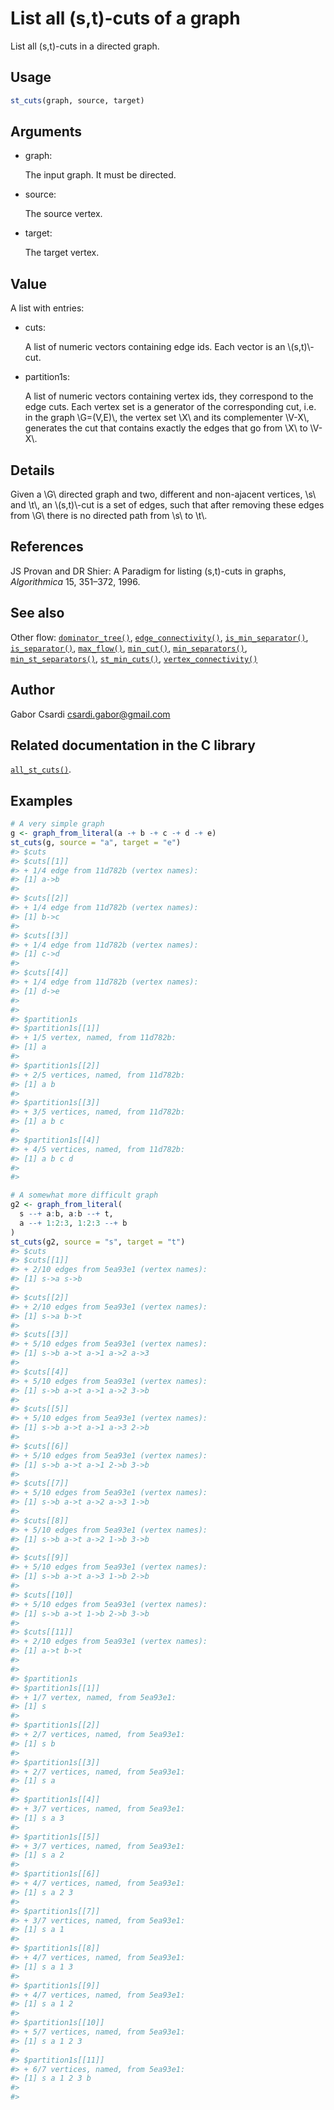 # List all (s,t)-cuts of a graph

List all (s,t)-cuts in a directed graph.

## Usage

``` r
st_cuts(graph, source, target)
```

## Arguments

- graph:

  The input graph. It must be directed.

- source:

  The source vertex.

- target:

  The target vertex.

## Value

A list with entries:

- cuts:

  A list of numeric vectors containing edge ids. Each vector is an
  \\(s,t)\\-cut.

- partition1s:

  A list of numeric vectors containing vertex ids, they correspond to
  the edge cuts. Each vertex set is a generator of the corresponding
  cut, i.e. in the graph \\G=(V,E)\\, the vertex set \\X\\ and its
  complementer \\V-X\\, generates the cut that contains exactly the
  edges that go from \\X\\ to \\V-X\\.

## Details

Given a \\G\\ directed graph and two, different and non-ajacent
vertices, \\s\\ and \\t\\, an \\(s,t)\\-cut is a set of edges, such that
after removing these edges from \\G\\ there is no directed path from
\\s\\ to \\t\\.

## References

JS Provan and DR Shier: A Paradigm for listing (s,t)-cuts in graphs,
*Algorithmica* 15, 351–372, 1996.

## See also

Other flow:
[`dominator_tree()`](https://r.igraph.org/reference/dominator_tree.md),
[`edge_connectivity()`](https://r.igraph.org/reference/edge_connectivity.md),
[`is_min_separator()`](https://r.igraph.org/reference/is_min_separator.md),
[`is_separator()`](https://r.igraph.org/reference/is_separator.md),
[`max_flow()`](https://r.igraph.org/reference/max_flow.md),
[`min_cut()`](https://r.igraph.org/reference/min_cut.md),
[`min_separators()`](https://r.igraph.org/reference/min_separators.md),
[`min_st_separators()`](https://r.igraph.org/reference/min_st_separators.md),
[`st_min_cuts()`](https://r.igraph.org/reference/st_min_cuts.md),
[`vertex_connectivity()`](https://r.igraph.org/reference/vertex_connectivity.md)

## Author

Gabor Csardi <csardi.gabor@gmail.com>

## Related documentation in the C library

[`all_st_cuts()`](https://igraph.org/c/html/latest/igraph-Flows.html#igraph_all_st_cuts).

## Examples

``` r
# A very simple graph
g <- graph_from_literal(a -+ b -+ c -+ d -+ e)
st_cuts(g, source = "a", target = "e")
#> $cuts
#> $cuts[[1]]
#> + 1/4 edge from 11d782b (vertex names):
#> [1] a->b
#> 
#> $cuts[[2]]
#> + 1/4 edge from 11d782b (vertex names):
#> [1] b->c
#> 
#> $cuts[[3]]
#> + 1/4 edge from 11d782b (vertex names):
#> [1] c->d
#> 
#> $cuts[[4]]
#> + 1/4 edge from 11d782b (vertex names):
#> [1] d->e
#> 
#> 
#> $partition1s
#> $partition1s[[1]]
#> + 1/5 vertex, named, from 11d782b:
#> [1] a
#> 
#> $partition1s[[2]]
#> + 2/5 vertices, named, from 11d782b:
#> [1] a b
#> 
#> $partition1s[[3]]
#> + 3/5 vertices, named, from 11d782b:
#> [1] a b c
#> 
#> $partition1s[[4]]
#> + 4/5 vertices, named, from 11d782b:
#> [1] a b c d
#> 
#> 

# A somewhat more difficult graph
g2 <- graph_from_literal(
  s --+ a:b, a:b --+ t,
  a --+ 1:2:3, 1:2:3 --+ b
)
st_cuts(g2, source = "s", target = "t")
#> $cuts
#> $cuts[[1]]
#> + 2/10 edges from 5ea93e1 (vertex names):
#> [1] s->a s->b
#> 
#> $cuts[[2]]
#> + 2/10 edges from 5ea93e1 (vertex names):
#> [1] s->a b->t
#> 
#> $cuts[[3]]
#> + 5/10 edges from 5ea93e1 (vertex names):
#> [1] s->b a->t a->1 a->2 a->3
#> 
#> $cuts[[4]]
#> + 5/10 edges from 5ea93e1 (vertex names):
#> [1] s->b a->t a->1 a->2 3->b
#> 
#> $cuts[[5]]
#> + 5/10 edges from 5ea93e1 (vertex names):
#> [1] s->b a->t a->1 a->3 2->b
#> 
#> $cuts[[6]]
#> + 5/10 edges from 5ea93e1 (vertex names):
#> [1] s->b a->t a->1 2->b 3->b
#> 
#> $cuts[[7]]
#> + 5/10 edges from 5ea93e1 (vertex names):
#> [1] s->b a->t a->2 a->3 1->b
#> 
#> $cuts[[8]]
#> + 5/10 edges from 5ea93e1 (vertex names):
#> [1] s->b a->t a->2 1->b 3->b
#> 
#> $cuts[[9]]
#> + 5/10 edges from 5ea93e1 (vertex names):
#> [1] s->b a->t a->3 1->b 2->b
#> 
#> $cuts[[10]]
#> + 5/10 edges from 5ea93e1 (vertex names):
#> [1] s->b a->t 1->b 2->b 3->b
#> 
#> $cuts[[11]]
#> + 2/10 edges from 5ea93e1 (vertex names):
#> [1] a->t b->t
#> 
#> 
#> $partition1s
#> $partition1s[[1]]
#> + 1/7 vertex, named, from 5ea93e1:
#> [1] s
#> 
#> $partition1s[[2]]
#> + 2/7 vertices, named, from 5ea93e1:
#> [1] s b
#> 
#> $partition1s[[3]]
#> + 2/7 vertices, named, from 5ea93e1:
#> [1] s a
#> 
#> $partition1s[[4]]
#> + 3/7 vertices, named, from 5ea93e1:
#> [1] s a 3
#> 
#> $partition1s[[5]]
#> + 3/7 vertices, named, from 5ea93e1:
#> [1] s a 2
#> 
#> $partition1s[[6]]
#> + 4/7 vertices, named, from 5ea93e1:
#> [1] s a 2 3
#> 
#> $partition1s[[7]]
#> + 3/7 vertices, named, from 5ea93e1:
#> [1] s a 1
#> 
#> $partition1s[[8]]
#> + 4/7 vertices, named, from 5ea93e1:
#> [1] s a 1 3
#> 
#> $partition1s[[9]]
#> + 4/7 vertices, named, from 5ea93e1:
#> [1] s a 1 2
#> 
#> $partition1s[[10]]
#> + 5/7 vertices, named, from 5ea93e1:
#> [1] s a 1 2 3
#> 
#> $partition1s[[11]]
#> + 6/7 vertices, named, from 5ea93e1:
#> [1] s a 1 2 3 b
#> 
#> 
```

